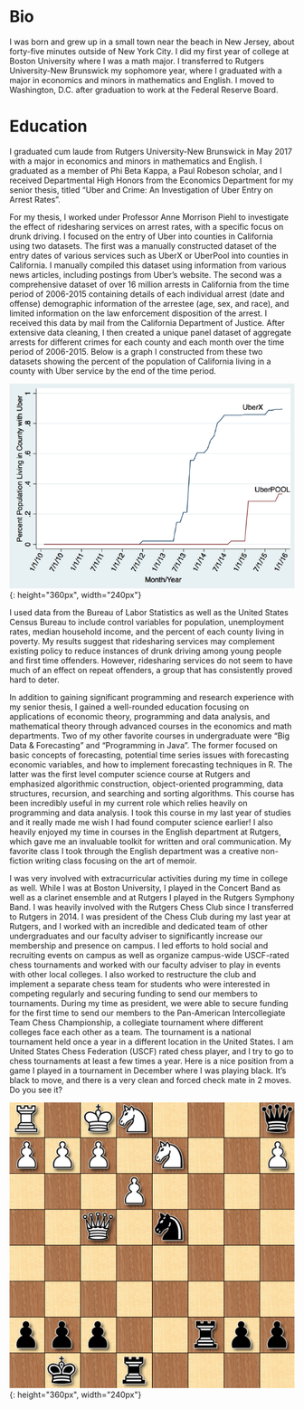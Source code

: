 # Bio

I was born and grew up in a small town near the beach in New Jersey, about forty-five minutes outside of New York City. I did my first year of college at Boston University where I was a math major. I transferred to Rutgers University-New Brunswick my sophomore year, where I graduated with a major in economics and minors in mathematics and English. I moved to Washington, D.C. after graduation to work at the Federal Reserve Board. 

# Education 

I graduated cum laude from Rutgers University-New Brunswick in May 2017 with a major in economics and minors in mathematics and English. I graduated as a member of Phi Beta Kappa, a Paul Robeson scholar, and I received Departmental High Honors from the Economics Department for my senior thesis, titled “Uber and Crime: An Investigation of Uber Entry on Arrest Rates”. 

For my thesis, I worked under Professor Anne Morrison Piehl to investigate the effect of ridesharing services on arrest rates, with a specific focus on drunk driving. I focused on the entry of Uber into counties in California using two datasets. The first was a manually constructed dataset of the entry dates of various services such as UberX or UberPool into counties in California. I manually compiled this dataset using information from various news articles, including postings from Uber’s website. The second was a comprehensive dataset of over 16 million arrests in California from the time period of 2006-2015 containing details of each individual arrest (date and offense) demographic information of the arrestee (age, sex, and race), and limited information on the law enforcement disposition of the arrest. I received this data by mail from the California Department of Justice. After extensive data cleaning, I then created a unique panel dataset of aggregate arrests for different crimes for each county and each month over the time period of 2006-2015. Below is a graph I constructed from these two datasets showing the percent of the population of California living in a county with Uber service by the end of the time period. 

![uber_graph](uber_graph.png#center){: height="360px", width="240px"}

I used data from the Bureau of Labor Statistics as well as the United States Census Bureau to include control variables for population, unemployment rates, median household income, and the percent of each county living in poverty. My results suggest that ridesharing services may complement existing policy to reduce instances of drunk driving among young people and first time offenders. However, ridesharing services do not seem to have much of an effect on repeat offenders, a group that has consistently proved hard to deter. 

In addition to gaining significant programming and research experience with my senior thesis, I gained a well-rounded education focusing on applications of economic theory, programming and data analysis, and mathematical theory through advanced courses in the economics and math departments. Two of my other favorite courses in undergraduate were “Big Data & Forecasting” and “Programming in Java”. The former focused on basic concepts of forecasting, potential time series issues with forecasting economic variables, and how to implement forecasting techniques in R. The latter was the first level computer science course at Rutgers and emphasized algorithmic construction, object-oriented programming, data structures, recursion, and searching and sorting algorithms. This course has been incredibly useful in my current role which relies heavily on programming and data analysis. I took this course in my last year of studies and it really made me wish I had found computer science earlier! I also heavily enjoyed my time in courses in the English department at Rutgers, which gave me an invaluable toolkit for written and oral communication. My favorite class I took through the English department was a creative non-fiction writing class focusing on the art of memoir. 

I was very involved with extracurricular activities during my time in college as well. While I was at Boston University, I played in the Concert Band as well as a clarinet ensemble and at Rutgers I played in the Rutgers Symphony Band. I was heavily involved with the Rutgers Chess Club since I transferred to Rutgers in 2014. I was president of the Chess Club during my last year at Rutgers, and I worked with an incredible and dedicated team of other undergraduates and our faculty adviser to significantly increase our membership and presence on campus. I led efforts to hold social and recruiting events on campus as well as organize campus-wide USCF-rated chess tournaments and worked with our faculty adviser to play in events with other local colleges. I also worked to restructure the club and implement a separate chess team for students who were interested in competing regularly and securing funding to send our members to tournaments. During my time as president, we were able to secure funding for the first time to send our members to the Pan-American Intercollegiate Team Chess Championship, a collegiate tournament where different colleges face each other as a team. The tournament is a national tournament held once a year in a different location in the United States. I am United States Chess Federation (USCF) rated chess player, and I try to go to chess tournaments at least a few times a year. Here is a nice position from a game I played in a tournament in December where I was playing black. It’s black to move, and there is a very clean and forced check mate in 2 moves. Do you see it? 

![chess](chess.png#center){: height="360px", width="240px"}